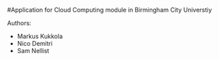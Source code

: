 #Application for Cloud Computing module in Birmingham City Universtiy

Authors:
- Markus Kukkola
- Nico Demitri
- Sam Nellist